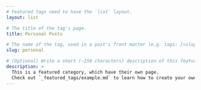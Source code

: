 ```yaml
---
# Featured tags need to have the `list` layout.
layout: list

# The title of the tag's page.
title: Personal Posts

# The name of the tag, used in a post's front matter (e.g. tags: [<slug>]).
slug: personal

# (Optional) Write a short (~150 characters) description of this featured tag.
description: >
  This is a featured category, which have their own page.
  Check out `_featured_tags/example.md` to learn how to create your own.
---
```

